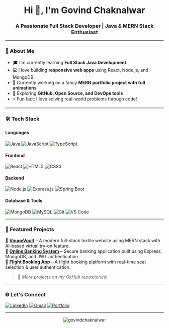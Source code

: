 <h1 align="center">Hi 👋, I'm Govind Chaknalwar</h1>
<h3 align="center">A Passionate Full Stack Developer | Java & MERN Stack Enthusiast</h3>

---

### 💫 About Me
- 🎓 I’m currently learning **Full Stack Java Development**
- 💻 I love building **responsive web apps** using React, Node.js, and MongoDB
- 🚀 Currently working on a fancy **MERN portfolio project with full animations**
- 🌱 Exploring **GitHub, Open Source, and DevOps tools**
- ⚡ Fun fact: I love solving real-world problems through code!

---

### 🛠️ Tech Stack

#### Languages
![Java](https://img.shields.io/badge/Java-ED8B00?style=for-the-badge&logo=java&logoColor=white)
![JavaScript](https://img.shields.io/badge/JavaScript-F7DF1E?style=for-the-badge&logo=javascript&logoColor=black)
![TypeScript](https://img.shields.io/badge/TypeScript-007ACC?style=for-the-badge&logo=typescript&logoColor=white)

#### Frontend
![React](https://img.shields.io/badge/React-20232A?style=for-the-badge&logo=react&logoColor=61DAFB)
![HTML5](https://img.shields.io/badge/HTML5-E34F26?style=for-the-badge&logo=html5&logoColor=white)
![CSS3](https://img.shields.io/badge/CSS3-1572B6?style=for-the-badge&logo=css3&logoColor=white)

#### Backend
![Node.js](https://img.shields.io/badge/Node.js-339933?style=for-the-badge&logo=nodedotjs&logoColor=white)
![Express.js](https://img.shields.io/badge/Express.js-000000?style=for-the-badge&logo=express&logoColor=white)
![Spring Boot](https://img.shields.io/badge/Spring_Boot-6DB33F?style=for-the-badge&logo=spring-boot&logoColor=white)

#### Database & Tools
![MongoDB](https://img.shields.io/badge/MongoDB-4EA94B?style=for-the-badge&logo=mongodb&logoColor=white)
![MySQL](https://img.shields.io/badge/MySQL-005C84?style=for-the-badge&logo=mysql&logoColor=white)
![Git](https://img.shields.io/badge/Git-F05032?style=for-the-badge&logo=git&logoColor=white)
![VS Code](https://img.shields.io/badge/VS_Code-007ACC?style=for-the-badge&logo=visual-studio-code&logoColor=white)

---

### 📂 Featured Projects

🔹 [**VougeVoult**](https://github.com/yourusername/vougevoult) – A modern full-stack textile website using MERN stack with AI-based virtual try-on feature.  
🔹 [**Online Banking System**](https://github.com/yourusername/online-banking) – Secure banking application built using Express, MongoDB, and JWT authentication.  
🔹 [**Flight Booking App**](https://github.com/yourusername/flight-booking) – A flight booking platform with real-time seat selection & user authentication.

> 📌 _More projects on my GitHub repositories!_

---

### 🌐 Let's Connect

[![LinkedIn](https://img.shields.io/badge/-LinkedIn-blue?style=flat-square&logo=Linkedin&logoColor=white&link=https://linkedin.com/in/yourprofile)](https://www.linkedin.com/in/govind-chaknalwar-b35278215/)
[![Gmail](https://img.shields.io/badge/-Gmail-D14836?style=flat-square&logo=Gmail&logoColor=white&link=mailto:yourmail@gmail.com)](mailto:gchaknalwar@gmail.com)
[![Portfolio](https://img.shields.io/badge/-Portfolio-000000?style=flat-square&logo=firefox&logoColor=white)](https://yourportfolio.com)

---

<p align="center">
  <img src="https://komarev.com/ghpvc/?username=govindchaknalwar&label=Profile%20views&color=0e75b6&style=flat" alt="govindchaknalwar" />
</p>

